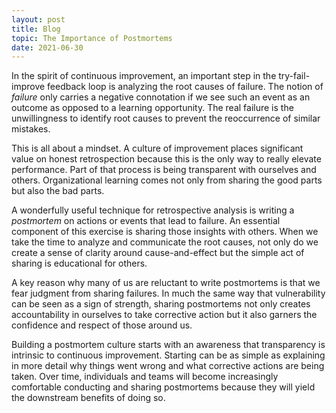 ```yaml
---
layout: post
title: Blog
topic: The Importance of Postmortems
date: 2021-06-30
---
```

<div class="content" markdown="1">

In the spirit of continuous improvement, an important step in the try-fail-improve feedback loop is analyzing the root causes of failure. The notion of _failure_ only carries a negative connotation if we see such an event as an outcome as opposed to a learning opportunity. The real failure is the unwillingness to identify root causes to prevent the reoccurrence of similar mistakes.

This is all about a mindset. A culture of improvement places significant value on honest retrospection because this is the only way to really elevate performance. Part of that process is being transparent with ourselves and others. Organizational learning comes not only from sharing the good parts but also the bad parts.

A wonderfully useful technique for retrospective analysis is writing a _postmortem_ on actions or events that lead to failure. An essential component of this exercise is sharing those insights with others. When we take the time to analyze and communicate the root causes, not only do we create a sense of clarity around cause-and-effect but the simple act of sharing is educational for others.

A key reason why many of us are reluctant to write postmortems is that we fear judgment from sharing failures. In much the same way that vulnerability can be seen as a sign of strength, sharing postmortems not only creates accountability in ourselves to take corrective action but it also garners the confidence and respect of those around us.

Building a postmortem culture starts with an awareness that transparency is intrinsic to continuous improvement. Starting can be as simple as explaining in more detail why things went wrong and what corrective actions are being taken. Over time, individuals and teams will become increasingly comfortable conducting and sharing postmortems because they will yield the downstream benefits of doing so.

</div>
